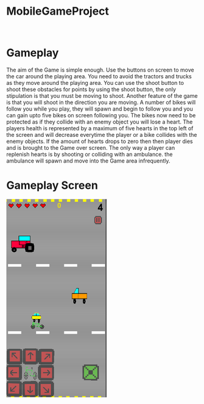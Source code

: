 # MobileGameProject
<br>

Gameplay
======
The aim of the Game is simple enough. Use the buttons on screen to move the car around the playing area. You need to avoid the tractors and trucks as they move around the playing area. You can use the shoot button to shoot these obstacles for points by using the shoot button, the only stipulation is that you must be moving to shoot. Another feature of the game is that you will shoot in the direction you are moving. A number of bikes will follow you while you play, they will spawn and begin to follow you and you can gain upto five bikes on screen following you. The bikes now need to be protected as if they collide with an enemy object you will lose a heart. The players health is represented by a maximum of five hearts in the top left of the screen and will decrease everytime the player or a bike collides with the enemy objects. If the amount of hearts drops to zero then then player dies and is brought to the Game over screen. The only way a player can replenish hearts is by shooting or colliding with an ambulance. the ambulance will spawn and move into the Game area infrequently.
 
Gameplay Screen
======

![GamePlay](https://github.com/cormacmchale/MobileGameProject/blob/master/BadDrivers/Assets/GitImages/Capture.PNG)
